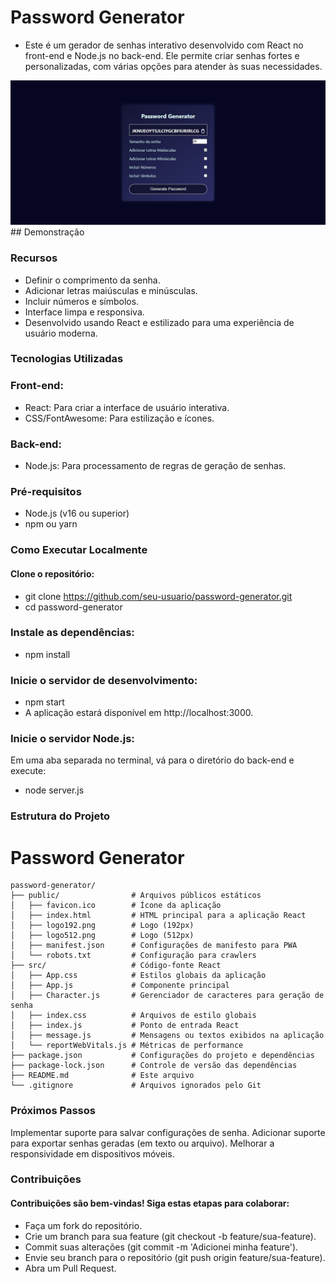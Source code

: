 # Password Generator
- Este é um gerador de senhas interativo desenvolvido com React no front-end e Node.js no back-end. Ele permite criar senhas fortes e personalizadas, com várias opções para atender às suas necessidades.
<img src="/react_password_generator/public/imgWebsite.jpeg">
## Demonstração

### Recursos
- Definir o comprimento da senha.
- Adicionar letras maiúsculas e minúsculas.
- Incluir números e símbolos.
- Interface limpa e responsiva.
- Desenvolvido usando React e estilizado para uma experiência de usuário moderna.
### Tecnologias Utilizadas
### Front-end:
- React: Para criar a interface de usuário interativa.
- CSS/FontAwesome: Para estilização e ícones.
### Back-end:
- Node.js: Para processamento de regras de geração de senhas.
### Pré-requisitos
- Node.js (v16 ou superior)
- npm ou yarn
### Como Executar Localmente
#### Clone o repositório:
- git clone https://github.com/seu-usuario/password-generator.git
- cd password-generator

### Instale as dependências:
- npm install
### Inicie o servidor de desenvolvimento:
- npm start
- A aplicação estará disponível em http://localhost:3000.

### Inicie o servidor Node.js:
Em uma aba separada no terminal, vá para o diretório do back-end e execute:
- node server.js
### Estrutura do Projeto
# Password Generator

```plaintext
password-generator/
├── public/                # Arquivos públicos estáticos
│   ├── favicon.ico        # Ícone da aplicação
│   ├── index.html         # HTML principal para a aplicação React
│   ├── logo192.png        # Logo (192px)
│   ├── logo512.png        # Logo (512px)
│   ├── manifest.json      # Configurações de manifesto para PWA
│   └── robots.txt         # Configuração para crawlers
├── src/                   # Código-fonte React
│   ├── App.css            # Estilos globais da aplicação
│   ├── App.js             # Componente principal
│   ├── Character.js       # Gerenciador de caracteres para geração de senha
│   ├── index.css          # Arquivos de estilo globais
│   ├── index.js           # Ponto de entrada React
│   ├── message.js         # Mensagens ou textos exibidos na aplicação
│   └── reportWebVitals.js # Métricas de performance
├── package.json           # Configurações do projeto e dependências
├── package-lock.json      # Controle de versão das dependências
├── README.md              # Este arquivo
└── .gitignore             # Arquivos ignorados pelo Git
```

### Próximos Passos
Implementar suporte para salvar configurações de senha.
Adicionar suporte para exportar senhas geradas (em texto ou arquivo).
Melhorar a responsividade em dispositivos móveis.
### Contribuições
#### Contribuições são bem-vindas! Siga estas etapas para colaborar:
- Faça um fork do repositório.
- Crie um branch para sua feature (git checkout -b feature/sua-feature).
- Commit suas alterações (git commit -m 'Adicionei minha feature').
- Envie seu branch para o repositório (git push origin feature/sua-feature).
- Abra um Pull Request.